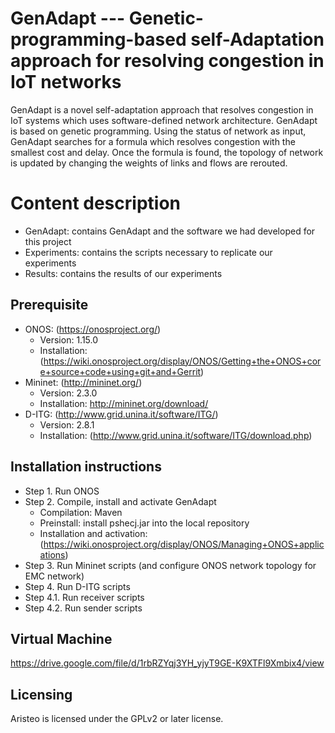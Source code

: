 # GenAdapt --- Genetic-programming-based self-Adaptation approach for resolving congestion in IoT networks
GenAdapt is a novel self-adaptation approach that resolves congestion in IoT systems which uses software-defined network architecture. GenAdapt is based on genetic programming. Using the status of network as input, GenAdapt searches for a formula which resolves congestion with the smallest cost and delay. Once the formula is found, the topology of network is updated by changing the weights of links and flows are rerouted.

# Content description
- GenAdapt: contains GenAdapt and the software we had developed for this project
- Experiments: contains the scripts necessary to replicate our experiments
- Results: contains the results of our experiments

## Prerequisite
- ONOS: (https://onosproject.org/)
  * Version: 1.15.0
  * Installation: (https://wiki.onosproject.org/display/ONOS/Getting+the+ONOS+core+source+code+using+git+and+Gerrit)
- Mininet: (http://mininet.org/)
  * Version: 2.3.0
  * Installation: http://mininet.org/download/
- D-ITG: (http://www.grid.unina.it/software/ITG/)
   * Version: 2.8.1
   * Installation: (http://www.grid.unina.it/software/ITG/download.php)

## Installation instructions
- Step 1. Run ONOS
- Step 2. Compile, install and activate GenAdapt
  * Compilation: Maven
  * Preinstall: install pshecj.jar into the local repository
  * Installation and activation: (https://wiki.onosproject.org/display/ONOS/Managing+ONOS+applications)
- Step 3. Run Mininet scripts (and configure ONOS network topology for EMC network)
- Step 4. Run D-ITG scripts
- Step 4.1. Run receiver scripts
- Step 4.2. Run sender scripts

## Virtual Machine
https://drive.google.com/file/d/1rbRZYqj3YH_yjyT9GE-K9XTFl9Xmbix4/view

## Licensing

Aristeo is licensed under the GPLv2 or later license.


<!--
**GenAdapt/GenAdapt** is a ✨ _special_ ✨ repository because its `README.md` (this file) appears on your GitHub profile.

Here are some ideas to get you started:

- 🔭 I’m currently working on ...
- 🌱 I’m currently learning ...
- 👯 I’m looking to collaborate on ...
- 🤔 I’m looking for help with ...
- 💬 Ask me about ...
- 📫 How to reach me: ...
- 😄 Pronouns: ...
- ⚡ Fun fact: ...
-->
